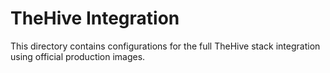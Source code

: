 # TheHive Integration
This directory contains configurations for the full TheHive stack integration using official production images.